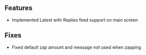 ## Features
- Implemented Latest with Replies feed support on main screen 

## Fixes
- Fixed default zap amount and message not used when zapping